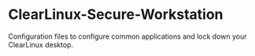 # ClearLinux-Secure-Workstation
Configuration files to configure common applications and lock down your ClearLinux desktop.
